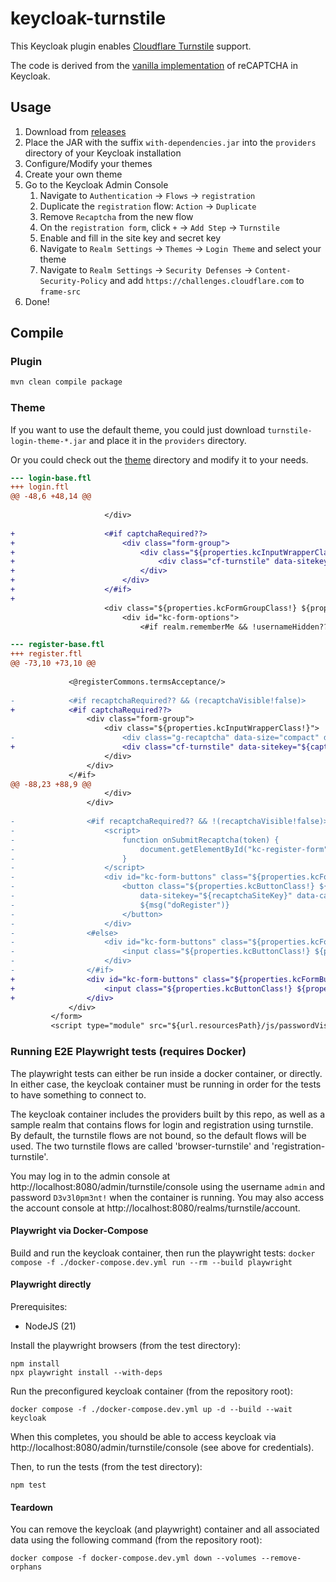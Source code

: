 # keycloak-turnstile

This Keycloak plugin enables [Cloudflare Turnstile](https://developers.cloudflare.com/turnstile/) support.

The code is derived from the [vanilla implementation](https://github.com/keycloak/keycloak/blob/main/services/src/main/java/org/keycloak/authentication/forms/RegistrationRecaptcha.java) of reCAPTCHA in Keycloak.

## Usage

1. Download from [releases](https://github.com/panpaul/keycloak-turnstile/releases)
2. Place the JAR with the suffix `with-dependencies.jar` into the `providers` directory of your Keycloak installation
3. Configure/Modify your themes
4. Create your own theme
5. Go to the Keycloak Admin Console
    1. Navigate to `Authentication` -> `Flows` -> `registration`
    2. Duplicate the `registration` flow: `Action` -> `Duplicate`
    3. Remove `Recaptcha` from the new flow
    4. On the `registration form`, click `+` -> `Add Step` -> `Turnstile`
    5. Enable and fill in the site key and secret key
    6. Navigate to `Realm Settings` -> `Themes` -> `Login Theme` and select your theme
    7. Navigate to `Realm Settings` -> `Security Defenses` -> `Content-Security-Policy` and add `https://challenges.cloudflare.com` to `frame-src`
6. Done!

## Compile

### Plugin

```bash
mvn clean compile package
```

### Theme
 
If you want to use the default theme, you could just download `turnstile-login-theme-*.jar` and place it in the `providers` directory.

Or you could check out the [theme](./theme) directory and modify it to your needs.

```diff
--- login-base.ftl
+++ login.ftl
@@ -48,6 +48,14 @@
 
                     </div>
 
+                    <#if captchaRequired??>
+                        <div class="form-group">
+                            <div class="${properties.kcInputWrapperClass!}">
+                                <div class="cf-turnstile" data-sitekey="${captchaSiteKey}" data-action="${captchaAction}" data-language="${captchaLanguage}"></div>
+                            </div>
+                        </div>
+                    </#if>
+
                     <div class="${properties.kcFormGroupClass!} ${properties.kcFormSettingClass!}">
                         <div id="kc-form-options">
                             <#if realm.rememberMe && !usernameHidden??>

```

```diff
--- register-base.ftl
+++ register.ftl
@@ -73,10 +73,10 @@
 
             <@registerCommons.termsAcceptance/>
 
-            <#if recaptchaRequired?? && (recaptchaVisible!false)>
+            <#if captchaRequired??>
                 <div class="form-group">
                     <div class="${properties.kcInputWrapperClass!}">
-                        <div class="g-recaptcha" data-size="compact" data-sitekey="${recaptchaSiteKey}" data-action="${recaptchaAction}"></div>
+                        <div class="cf-turnstile" data-sitekey="${captchaSiteKey}" data-action="${captchaAction}" data-language="${captchaLanguage}"></div>
                     </div>
                 </div>
             </#if>
@@ -88,23 +88,9 @@
                     </div>
                 </div>
 
-                <#if recaptchaRequired?? && !(recaptchaVisible!false)>
-                    <script>
-                        function onSubmitRecaptcha(token) {
-                            document.getElementById("kc-register-form").submit();
-                        }
-                    </script>
-                    <div id="kc-form-buttons" class="${properties.kcFormButtonsClass!}">
-                        <button class="${properties.kcButtonClass!} ${properties.kcButtonPrimaryClass!} ${properties.kcButtonBlockClass!} ${properties.kcButtonLargeClass!} g-recaptcha" 
-                            data-sitekey="${recaptchaSiteKey}" data-callback='onSubmitRecaptcha' data-action='${recaptchaAction}' type="submit">
-                            ${msg("doRegister")}
-                        </button>
-                    </div>
-                <#else>
-                    <div id="kc-form-buttons" class="${properties.kcFormButtonsClass!}">
-                        <input class="${properties.kcButtonClass!} ${properties.kcButtonPrimaryClass!} ${properties.kcButtonBlockClass!} ${properties.kcButtonLargeClass!}" type="submit" value="${msg("doRegister")}"/>
-                    </div>
-                </#if>
+                <div id="kc-form-buttons" class="${properties.kcFormButtonsClass!}">
+                    <input class="${properties.kcButtonClass!} ${properties.kcButtonPrimaryClass!} ${properties.kcButtonBlockClass!} ${properties.kcButtonLargeClass!}" type="submit" value="${msg("doRegister")}"/>
+                </div>
             </div>
         </form>
         <script type="module" src="${url.resourcesPath}/js/passwordVisibility.js"></script>

```

### Running E2E Playwright tests (requires Docker)

The playwright tests can either be run inside a docker container, or directly.  In either case, the keycloak container must be running in order for the tests to have something to connect to.

The keycloak container includes the providers built by this repo, as well as a sample realm that contains flows for login and registration using turnstile.  By default, the turnstile flows are not bound, so the default flows will be used.  The two turnstile flows are called 'browser-turnstile' and 'registration-turnstile'.

You may log in to the admin console at http://localhost:8080/admin/turnstile/console using the username `admin` and password `D3v3l0pm3nt!` when the container is running.  You may also access the account console at http://localhost:8080/realms/turnstile/account.

#### Playwright via Docker-Compose

Build and run the keycloak container, then run the playwright tests:
`docker compose -f ./docker-compose.dev.yml run --rm --build playwright`

#### Playwright directly

Prerequisites:
- NodeJS (21)

Install the playwright browsers (from the test directory):
```
npm install
npx playwright install --with-deps
```

Run the preconfigured keycloak container (from the repository root):
```
docker compose -f ./docker-compose.dev.yml up -d --build --wait keycloak
```

When this completes, you should be able to access keycloak via http://localhost:8080/admin/turnstile/console (see above for credentials).

Then, to run the tests (from the test directory):
```
npm test
```

#### Teardown

You can remove the keycloak (and playwright) container and all associated data using the following command (from the repository root):
```
docker compose -f docker-compose.dev.yml down --volumes --remove-orphans
```